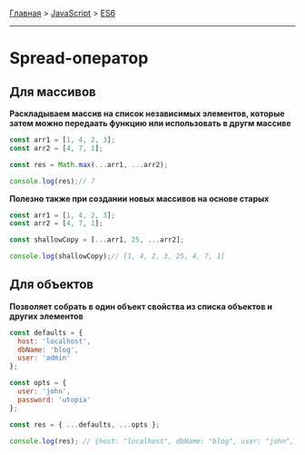 [Главная](../README.md#readme) > [JavaScript](./README_JS.md#readme) > [ES6](./ES6.md#readme)

***

# Spread-оператор

## Для массивов

**Раскладываем массив на список независимых элементов, которые затем можно передаать функцию или использовать в другм массиве**

```javascript
const arr1 = [1, 4, 2, 3];
const arr2 = [4, 7, 1];

const res = Math.max(...arr1, ...arr2);

console.log(res);// 7
```

**Полезно также при создании новых массивов на основе старых**

```javascript
const arr1 = [1, 4, 2, 3];
const arr2 = [4, 7, 1];

const shallowCopy = [...arr1, 25, ...arr2];

console.log(shallowCopy);// [1, 4, 2, 3, 25, 4, 7, 1]
```

## Для объектов

**Позволяет собрать в один объект свойства из списка объектов и других элементов**

```javascript
const defaults = {
  host: 'localhost',
  dbName: 'blog',
  user: 'admin'
};

const opts = {
  user: 'john',
  password: 'utopia'
};

const res = { ...defaults, ...opts };

console.log(res); // {host: "localhost", dbName: "blog", user: "john", password: "utopia"}
```